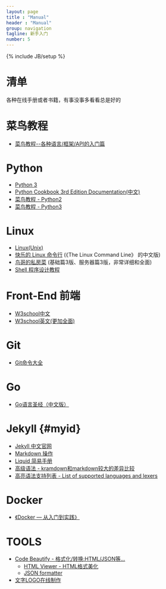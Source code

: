 ```yaml
---
layout: page
title : "Manual"
header : "Manual"
group: navigation
tagline: 新手入门
number: 5
---
```

{% include JB/setup %}

# 清单 
各种在线手册或者书籍，有事没事多看看总是好的


# 菜鸟教程
- [菜鸟教程--各种语言/框架/API的入门篇](http://www.runoob.com/)


# Python
- [Python 3](https://www.tutorialspoint.com/python3/index.htm)
- [Python Cookbook 3rd Edition Documentation(中文)](http://python3-cookbook-personal.readthedocs.io/zh_CN/latest/index.html)
- [菜鸟教程 - Python2](http://www.runoob.com/python/python-tutorial.html)
- [菜鸟教程 - Python3](http://www.runoob.com/python3/python3-tutorial.html)


# Linux
- [Linux(Unix)](https://www.tutorialspoint.com/unix/index.htm)
- [快乐的 Linux 命令行](http://billie66.github.io/TLCL/index.html) (《The Linux Command Line》 的中文版)
- [鸟哥的私房菜](http://cn.linux.vbird.org/) (基础篇3版、服务器篇3版，非常详细和全面)
- [Shell 程序设计教程](http://opus.konghy.cn/shell-tutorial/index.html)


# Front-End 前端
- [W3school中文](http://www.w3school.com.cn/)
- [W3school英文(更加全面)](https://www.w3schools.com/)


# Git
- [Git命令大全](https://xu3352.github.io/blog/2017/04/28/git-cheat-sheet)


# Go
- [Go语言圣经（中文版）](http://docs.ruanjiadeng.com/gopl-zh/index.html)


# Jekyll {#myid}
- [Jekyll 中文官网](http://jekyllcn.com/docs/home/)
- [Markdown 操作](http://xianbai.me/learn-md/article/about/helloworld.html)
- [Liquid 简易手册](https://shopify.github.io/liquid/)
- [高级语法 - kramdown和markdown较大的差异比较](http://gohom.win/2015/11/06/Kramdown-note/#fnref:footnote)
- [高亮语法支持列表 - List of supported languages and lexers](https://github.com/jneen/rouge/wiki/List-of-supported-languages-and-lexers)


# Docker 
- [《Docker — 从入门到实践》](https://xu3352.github.io/docker/2017/07/21/docker-primer)


# TOOLS
- [Code Beautify - 格式化/转换:HTML/JSON等...](https://codebeautify.org/)
    - [HTML Viewer - HTML格式美化](https://codebeautify.org/htmlviewer/)
    - [JSON formatter](https://jsonformatter.org/)
- [文字LOGO在线制作](https://cooltext.com/)



